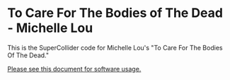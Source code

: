 # To Care For The Bodies of The Dead - Michelle Lou

This is the SuperCollider code for Michelle Lou's "To Care For The Bodies Of The Dead."

[Please see this document for software usage.](https://github.com/hbrown1994/toCareForTheBodiesOfTheDead/blob/main/1_README_docs%2Bcontrollers_extentions/README_bodiesOfTheDeadDocumentation%2BusageGuide.pdf) 
